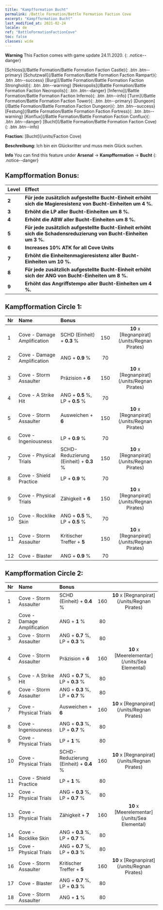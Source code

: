```yaml
---
title: "Kampfformation Bucht"
permalink: /Battle Formation/Battle Formation Faction Cove
excerpt: "Kampfformation Bucht"
last_modified_at: 2021-02-24
locale: de
ref: "BattleFormationFactionCove"
toc: false
classes: wide
---
```

**Warning** This Faction comes with game update 24.11.2020.
{: .notice--danger}

 [Schloss](/Battle Formation/Battle Formation Faction Castle){: .btn .btn--primary} [Schutzwall](/Battle Formation/Battle Formation Faction Rampart){: .btn .btn--success} [Burg](/Battle Formation/Battle Formation Faction Stronghold){: .btn .btn--warning} [Nekropolis](/Battle Formation/Battle Formation Faction Necropolis){: .btn .btn--danger} [Inferno](/Battle Formation/Battle Formation Faction Inferno){: .btn .btn--info} [Turm](/Battle Formation/Battle Formation Faction Tower){: .btn .btn--primary} [Dungeon](/Battle Formation/Battle Formation Faction Dungeon){: .btn .btn--success} [Festung](/Battle Formation/Battle Formation Faction Fortress){: .btn .btn--warning} [Konflux](/Battle Formation/Battle Formation Faction Conflux){: .btn .btn--danger} [Bucht](/Battle Formation/Battle Formation Faction Cove){: .btn .btn--info} 

  **Fraction:** [Bucht](/units/Faction Cove)

  **Beschreibung:** Ich bin ein Glücksritter und muss mein Glück suchen.

**Info** You can find this feature under **Arsenal** -> **Kampfformation** -> **Bucht** 
{: .notice--danger}

## Kampfformation Bonus:

  | Level |         Effect        |
  |:------|:---------------------|
  | **2** | **Für jede zusätzlich aufgestellte Bucht-Einheit erhöht sich die Magieresistenz von Bucht-Einheiten um 4 %.** |
  | **3** | **Erhöht die LP aller Bucht-Einheiten um 8 %.** |
  | **4** | **Erhöht die ABW aller Bucht-Einheiten um 8 %.** |
  | **5** | **Für jede zusätzlich aufgestellte Bucht-Einheit erhöht sich die Schadensreduzierung von Bucht-Einheiten um 3 %.** |
  | **6** | **Increases 10% ATK for all Cove Units** |
  | **7** | **Erhöht die Einheitenmagieresistenz aller Bucht-Einheiten um 10 %.** |
  | **8** | **Für jede zusätzlich aufgestellte Bucht-Einheit erhöht sich der ANG von Bucht-Einheiten um 8 %.** |
  | **9** | **Erhöht das Angriffstempo aller Bucht-Einheiten um 4 %.** |

## Kampfformation Circle 1:

  |  Nr  |         Name        |  Bonus  | <i class="fas fa-flask"/>  |  <i class="fab fa-optin-monster"/> |
  |:-----|:--------------------|:---------|:-----------------:|:----------------:|
  | 1 | Cove - Damage Amplification | SCHD (Einheit) + **0.3** % | 150 |  **10** x [Regnanpirat](/units/Regnan Pirates) |
  | 2 | Cove - Damage Amplification | ANG + **0.9** % | 70 |   |
  | 3 | Cove - Storm Assaulter | Präzision + **6**  | 150 |  **10** x [Regnanpirat](/units/Regnan Pirates) |
  | 4 | Cove - A Strike Hit | ANG + **0.5** %, LP + **0.5** % | 70 |   |
  | 5 | Cove - Storm Assaulter | Ausweichen + **6**  | 150 |  **10** x [Regnanpirat](/units/Regnan Pirates) |
  | 6 | Cove - Ingeniousness | LP + **0.9** % | 70 |   |
  | 7 | Cove - Physical Trials | SCHD-Reduzierung (Einheit) + **0.3** % | 150 |  **10** x [Regnanpirat](/units/Regnan Pirates) |
  | 8 | Cove - Shield Practice | LP + **0.9** % | 70 |   |
  | 9 | Cove - Physical Trials | Zähigkeit + **6**  | 150 |  **10** x [Regnanpirat](/units/Regnan Pirates) |
  | 10 | Cove - Rocklike Skin | ANG + **0.5** %, LP + **0.5** % | 70 |   |
  | 11 | Cove - Storm Assaulter | Kritischer Treffer + **5**  | 150 |  **10** x [Regnanpirat](/units/Regnan Pirates) |
  | 12 | Cove - Blaster | ANG + **0.9** % | 70 |   |
  


## Kampfformation Circle 2:

  |  Nr  |         Name        |  Bonus  | <i class="fas fa-flask"/>  |  <i class="fab fa-optin-monster"/> |
  |:-----|:--------------------|:---------|:-----------------:|:----------------:|
  | 1 | Cove - Storm Assaulter | SCHD (Einheit) + **0.4** % | 160 |  **10** x [Regnanpirat](/units/Regnan Pirates) |
  | 2 | Cove - Damage Amplification | ANG + **1** % | 80 |   |
  | 3 | Cove - Storm Assaulter | ANG + **0.7** %, LP + **0.3** % | 80 |   |
  | 4 | Cove - Storm Assaulter | Präzision + **6**  | 160 |  **10** x [Meerelementar](/units/Sea Elemental) |
  | 5 | Cove - A Strike Hit | ANG + **0.7** %, LP + **0.3** % | 80 |   |
  | 6 | Cove - Storm Assaulter | ANG + **0.3** %, LP + **0.7** % | 80 |   |
  | 7 | Cove - Physical Trials | Ausweichen + **6**  | 160 |  **10** x [Regnanpirat](/units/Regnan Pirates) |
  | 8 | Cove - Ingeniousness | ANG + **0.3** %, LP + **0.7** % | 80 |   |
  | 9 | Cove - Physical Trials | LP + **1** % | 80 |   |
  | 10 | Cove - Physical Trials | SCHD-Reduzierung (Einheit) + **0.4** % | 160 |  **10** x [Regnanpirat](/units/Regnan Pirates) |
  | 11 | Cove - Shield Practice | LP + **1** % | 80 |   |
  | 12 | Cove - Physical Trials | ANG + **0.3** %, LP + **0.7** % | 80 |   |
  | 13 | Cove - Physical Trials | Zähigkeit + **7**  | 160 |  **10** x [Meerelementar](/units/Sea Elemental) |
  | 14 | Cove - Rocklike Skin | ANG + **0.3** %, LP + **0.7** % | 80 |   |
  | 15 | Cove - Physical Trials | ANG + **0.7** %, LP + **0.3** % | 80 |   |
  | 16 | Cove - Storm Assaulter | Kritischer Treffer + **5**  | 160 |  **10** x [Regnanpirat](/units/Regnan Pirates) |
  | 17 | Cove - Blaster | ANG + **0.7** %, LP + **0.3** % | 80 |   |
  | 18 | Cove - Storm Assaulter | ANG + **1** % | 80 |   |
  

